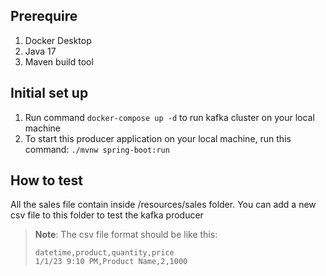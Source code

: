 ## Prerequire
1. Docker Desktop
2. Java 17
3. Maven build tool

## Initial set up
1. Run command `docker-compose up -d` to run kafka cluster on your local machine
2. To start this producer application on your local machine, run this command: `./mvnw spring-boot:run`

## How to test
All the sales file contain inside /resources/sales folder. You can add a new csv file to this folder to test the kafka producer
> **Note**: The csv file format should be like this:
> ```
> datetime,product,quantity,price
> 1/1/23 9:10 PM,Product Name,2,1000
> ```
